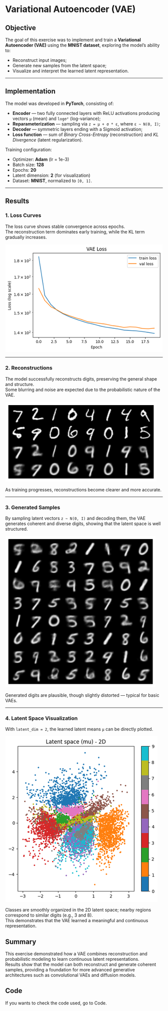 # Variational Autoencoder (VAE)
 
## Objective
The goal of this exercise was to implement and train a **Variational Autoencoder (VAE)** using the **MNIST dataset**, exploring the model’s ability to:
- Reconstruct input images;
- Generate new samples from the latent space;
- Visualize and interpret the learned latent representation.

---

## Implementation
The model was developed in **PyTorch**, consisting of:
- **Encoder** — two fully connected layers with ReLU activations producing vectors `μ` (mean) and `logσ²` (log-variance);
- **Reparameterization** — sampling via `z = μ + σ * ε`, where `ε ~ N(0, I)`;
- **Decoder** — symmetric layers ending with a Sigmoid activation;
- **Loss function** — sum of *Binary Cross-Entropy* (reconstruction) and *KL Divergence* (latent regularization).

Training configuration:
- Optimizer: **Adam** (lr = 1e-3)  
- Batch size: **128**  
- Epochs: **20**  
- Latent dimension: **2** (for visualization)  
- Dataset: **MNIST**, normalized to `[0, 1]`.

---

## Results

### 1. Loss Curves
The loss curve shows stable convergence across epochs.  
The reconstruction term dominates early training, while the KL term gradually increases.

![Loss curve](loss_curve.png)

---

### 2. Reconstructions
The model successfully reconstructs digits, preserving the general shape and structure.  
Some blurring and noise are expected due to the probabilistic nature of the VAE.

![Reconstructions (final epoch)](recon_epoch_1.png)

As training progresses, reconstructions become clearer and more accurate.

---

### 3. Generated Samples
By sampling latent vectors `z ~ N(0, I)` and decoding them, the VAE generates coherent and diverse digits, showing that the latent space is well structured.

![Samples from prior](samples.png)

Generated digits are plausible, though slightly distorted — typical for basic VAEs.

---

### 4. Latent Space Visualization
With `latent_dim = 2`, the learned latent means `μ` can be directly plotted.

![Latent 2D space](latent_2d.png)

Classes are smoothly organized in the 2D latent space; nearby regions correspond to similar digits (e.g., 3 and 8).  
This demonstrates that the VAE learned a meaningful and continuous representation.


## Summary

This exercise demonstrated how a VAE combines reconstruction and probabilistic modeling to learn continuous latent representations.  
Results show that the model can both reconstruct and generate coherent samples, providing a foundation for more advanced generative architectures such as convolutional VAEs and diffusion models.


## Code

If you wants to check the code used, go to Code.


